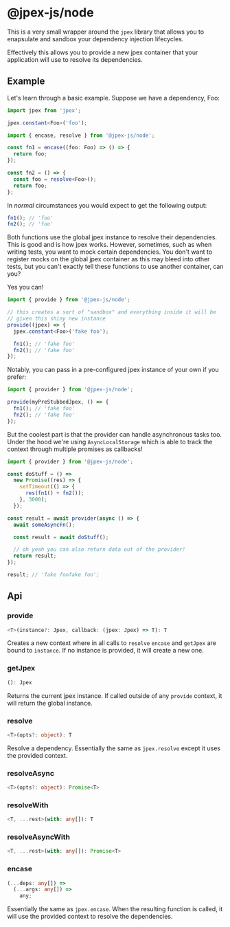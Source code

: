 # @jpex-js/node

This is a very small wrapper around the `jpex` library that allows you to enapsulate and sandbox your dependency injection lifecycles.

Effectively this allows you to provide a new jpex container that your application will use to resolve its dependencies.

## Example

Let's learn through a basic example. Suppose we have a dependency, Foo:

```ts
import jpex from 'jpex';

jpex.constant<Foo>('foo');
```

```ts
import { encase, resolve } from '@jpex-js/node';

const fn1 = encase((foo: Foo) => () => {
  return foo;
});

const fn2 = () => {
  const foo = resolve<Foo>();
  return foo;
};
```

In _normal_ circumstances you would expect to get the following output:

```ts
fn1(); // 'foo'
fn2(); // 'foo'
```

Both functions use the global jpex instance to resolve their dependencies. This is good and is how jpex works. However, sometimes, such as when writing tests, you want to mock certain dependencies. You don't want to register mocks on the global jpex container as this may bleed into other tests, but you can't exactly tell these functions to use another container, can you?

Yes you can!

```ts
import { provide } from '@jpex-js/node';

// this creates a sort of "sandbox" and everything inside it will be
// given this shiny new instance
provide((jpex) => {
  jpex.constant<Foo>('fake foo');

  fn1(); // 'fake foo'
  fn2(); // 'fake foo'
});
```

Notably, you can pass in a pre-configured jpex instance of your own if you prefer:

```ts
import { provider } from '@jpex-js/node';

provide(myPreStubbedJpex, () => {
  fn1(); // 'fake foo'
  fn2(); // 'fake foo'
});
```

But the coolest part is that the provider can handle asynchronous tasks too. Under the hood we're using `AsyncLocalStorage` which is able to track the context through multiple promises as callbacks!

```ts
import { provider } from '@jpex-js/node';

const doStuff = () =>
  new Promise((res) => {
    setTimeout(() => {
      res(fn1() + fn2());
    }, 3000);
  });

const result = await provider(async () => {
  await someAsyncFn();

  const result = await doStuff();

  // oh yeah you can also return data out of the provider!
  return result;
});

result; // 'fake foofake foo';
```

## Api

### provide

```ts
<T>(instance?: Jpex, callback: (jpex: Jpex) => T): T
```

Creates a new context where in all calls to `resolve` `encase` and `getJpex` are bound to `instance`. If no instance is provided, it will create a new one.

### getJpex

```ts
(): Jpex
```

Returns the current jpex instance. If called outside of any `provide` context, it will return the global instance.

### resolve

```ts
<T>(opts?: object): T
```

Resolve a dependency. Essentially the same as `jpex.resolve` except it uses the provided context.

### resolveAsync

```ts
<T>(opts?: object): Promise<T>
```

### resolveWith

```ts
<T, ...rest>(with: any[]): T
```

### resolveAsyncWith

```ts
<T, ...rest>(with: any[]): Promise<T>
```

### encase

```ts
(...deps: any[]) =>
  (...args: any[]) =>
    any;
```

Essentially the same as `jpex.encase`. When the resulting function is called, it will use the provided context to resolve the dependencies.
